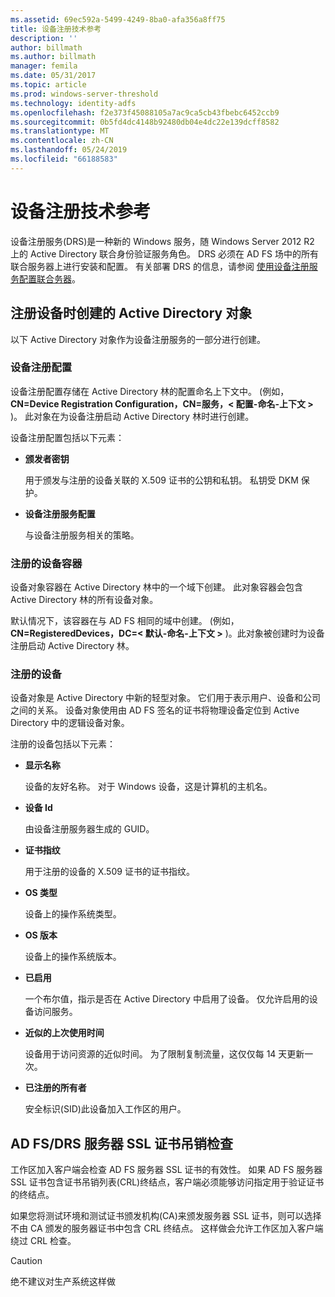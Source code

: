 ```yaml
---
ms.assetid: 69ec592a-5499-4249-8ba0-afa356a8ff75
title: 设备注册技术参考
description: ''
author: billmath
ms.author: billmath
manager: femila
ms.date: 05/31/2017
ms.topic: article
ms.prod: windows-server-threshold
ms.technology: identity-adfs
ms.openlocfilehash: f2e373f45088105a7ac9ca5cb43fbebc6452ccb9
ms.sourcegitcommit: 0b5fd4dc4148b92480db04e4dc22e139dcff8582
ms.translationtype: MT
ms.contentlocale: zh-CN
ms.lasthandoff: 05/24/2019
ms.locfileid: "66188583"
---
```

# <a name="device-registration-technical-reference"></a>设备注册技术参考
设备注册服务\(DRS\)是一种新的 Windows 服务，随 Windows Server 2012 R2 上的 Active Directory 联合身份验证服务角色。  DRS 必须在 AD FS 场中的所有联合服务器上进行安装和配置。  有关部署 DRS 的信息，请参阅 [使用设备注册服务配置联合务器](https://technet.microsoft.com/library/dn486831.aspx)。  
  
## <a name="active-directory-objects-created-when-a-device-is-registered"></a>注册设备时创建的 Active Directory 对象  
以下 Active Directory 对象作为设备注册服务的一部分进行创建。  
  
### <a name="device-registration-configuration"></a>设备注册配置  
设备注册配置存储在 Active Directory 林的配置命名上下文中。 \(例如， **CN\=Device Registration Configuration，CN\=服务，< 配置\-命名\-上下文 >** \)。 此对象在为设备注册启动 Active Directory 林时进行创建。  
  
设备注册配置包括以下元素：  
  
-   **颁发者密钥**  
  
    用于颁发与注册的设备关联的 X.509 证书的公钥和私钥。  私钥受 DKM 保护。  
  
-   **设备注册服务配置**  
  
    与设备注册服务相关的策略。  
  
### <a name="registered-devices-container"></a>注册的设备容器  
设备对象容器在 Active Directory 林中的一个域下创建。  此对象容器会包含 Active Directory 林的所有设备对象。  
  
默认情况下，该容器在与 AD FS 相同的域中创建。  \(例如， **CN\=RegisteredDevices，DC\=< 默认\-命名\-上下文 >** \)。此对象被创建时为设备注册启动 Active Directory 林。  
  
### <a name="registered-devices"></a>注册的设备  
设备对象是 Active Directory 中新的轻型对象。  它们用于表示用户、设备和公司之间的关系。  设备对象使用由 AD FS 签名的证书将物理设备定位到 Active Directory 中的逻辑设备对象。  
  
注册的设备包括以下元素：  
  
-   **显示名称**  
  
    设备的友好名称。  对于 Windows 设备，这是计算机的主机名。  
  
-   **设备 Id**  
  
    由设备注册服务器生成的 GUID。  
  
-   **证书指纹**  
  
    用于注册的设备的 X.509 证书的证书指纹。  
  
-   **OS 类型**  
  
    设备上的操作系统类型。  
  
-   **OS 版本**  
  
    设备上的操作系统版本。  
  
-   **已启用**  
  
    一个布尔值，指示是否在 Active Directory 中启用了设备。  仅允许启用的设备访问服务。  
  
-   **近似的上次使用时间**  
  
    设备用于访问资源的近似时间。  为了限制复制流量，这仅仅每 14 天更新一次。  
  
-   **已注册的所有者**  
  
    安全标识\(SID\)此设备加入工作区的用户。  
  
## <a name="ad-fsdrs-server-ssl-certificate-revocation-checking"></a>AD FS\/DRS 服务器 SSL 证书吊销检查  
工作区加入客户端会检查 AD FS 服务器 SSL 证书的有效性。  如果 AD FS 服务器 SSL 证书包含证书吊销列表\(CRL\)终结点，客户端必须能够访问指定用于验证证书的终结点。  
  
如果您将测试环境和测试证书颁发机构\(CA\)来颁发服务器 SSL 证书，则可以选择不由 CA 颁发的服务器证书中包含 CRL 终结点。  这样做会允许工作区加入客户端绕过 CRL 检查。  
  
> [!CAUTION]  
> 绝不建议对生产系统这样做  
  

